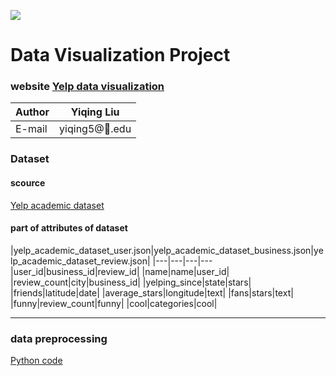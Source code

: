 ![](https://ws1.sinaimg.cn/large/006tNbRwly1fvh59oez3dj304t04uaap.jpg)
# Data Visualization Project

### website [Yelp data visualization](taviz2018.web.illinois.edu)  

|Author|Yiqing Liu|
|---|---
|E-mail|yiqing5@:corn:.edu


### Dataset
#### scource

[Yelp academic dataset](https://www.kaggle.com/yelp-dataset/yelp-dataset)  

#### part of attributes of dataset

|yelp_academic_dataset_user.json|yelp_academic_dataset_business.json|yelp_academic_dataset_review.json|
|---|---|---|---
|user_id|business_id|review_id|
|name|name|user_id|
|review_count|city|business_id|
|yelping_since|state|stars|
|friends|latitude|date|
|average_stars|longitude|text|
|fans|stars|text|
|funny|review_count|funny|
|cool|categories|cool|



****

### data preprocessing

[Python code](https://github.com/Yiqing2018/Yelp-Data-Visualization/tree/master/preprocessing)  

